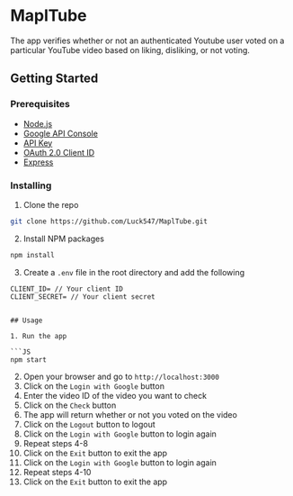 # MaplTube

The app verifies whether or not an authenticated Youtube user voted on a particular YouTube video based on liking, disliking, or not voting.

## Getting Started

### Prerequisites

- [Node.js](https://nodejs.org/en/)
- [Google API Console](https://console.developers.google.com/)
- [API Key](https://developers.google.com/youtube/v3/getting-started)
- [OAuth 2.0 Client ID](https://developers.google.com/identity/protocols/OAuth2)
- [Express](https://expressjs.com/)


### Installing

1. Clone the repo

```sh
git clone https://github.com/Luck547/MaplTube.git
```

2. Install NPM packages

```sh
npm install
```

3. Create a `.env` file in the root directory and add the following

```JS
CLIENT_ID= // Your client ID
CLIENT_SECRET= // Your client secret


## Usage

1. Run the app

```JS
npm start
```

2. Open your browser and go to `http://localhost:3000`
3. Click on the `Login with Google` button
4. Enter the video ID of the video you want to check
5. Click on the `Check` button
6. The app will return whether or not you voted on the video
7. Click on the `Logout` button to logout
8. Click on the `Login with Google` button to login again
9. Repeat steps 4-8
10. Click on the `Exit` button to exit the app
11. Click on the `Login with Google` button to login again
12. Repeat steps 4-10
13. Click on the `Exit` button to exit the app